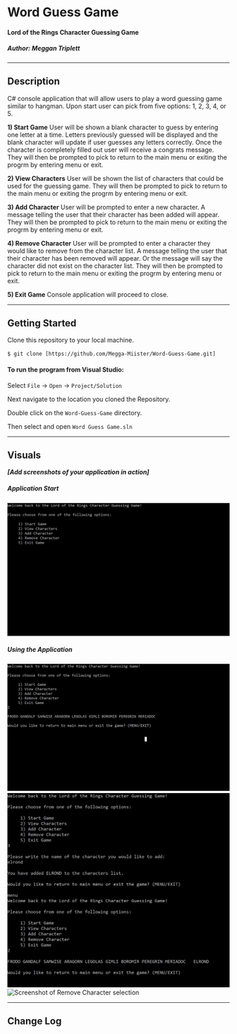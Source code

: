 # Word Guess Game
#### Lord of the Rings Character Guessing Game
##### *Author: Meggan Triplett*

------------------------------

## Description
C# console application that will allow users to play a word guessing game similar to hangman.
Upon start user can pick from five options: 1, 2, 3, 4, or 5.

**1) Start Game**
User will be shown a blank character to guess by entering one letter at a time.
Letters previously guessed will be displayed and the blank character will update if user guesses any letters correctly.
Once the character is completely filled out user will receive a congrats message.
They will then be prompted to pick to return to the main menu or exiting the progrm by entering menu or exit.

**2) View Characters**
User will be shown the list of characters that could be used for the guessing game.
They will then be prompted to pick to return to the main menu or exiting the progrm by entering menu or exit.

**3) Add Character**
User will be prompted to enter a new character.
A message telling the user that their character has been added will appear.
They will then be prompted to pick to return to the main menu or exiting the progrm by entering menu or exit.

**4) Remove Character**
User will be prompted to enter a character they would like to remove from the character list.
A message telling the user that their character has been removed will appear.
Or the message will say the character did not exist on the character list.
They will then be prompted to pick to return to the main menu or exiting the progrm by entering menu or exit.

**5) Exit Game**
Console application will proceed to close.

------------------------------

## Getting Started
Clone this repository to your local machine.
```
$ git clone [https://github.com/Megga-Miister/Word-Guess-Game.git]
```
#### To run the program from Visual Studio:
Select ```File``` -> ```Open``` -> ```Project/Solution```

Next navigate to the location you cloned the Repository.

Double click on the ```Word-Guess-Game``` directory.

Then select and open ```Word Guess Game.sln```

------------------------------

## Visuals
***[Add screenshots of your application in action]***

##### Application Start
![Screenshot of Main Menu Prompt Upon App Start](\assets\ApplicationStart.JPG)
##### Using the Application
![Screenshot of initial View Characters selection](\assets\ViewCharacters.JPG)
![Screenshot of Add Character selection](\assets\AddCharacter.JPG)
![Screenshot of Remove Character selection](\assets\RemoveCharacter.JPG)


------------------------------

## Change Log

